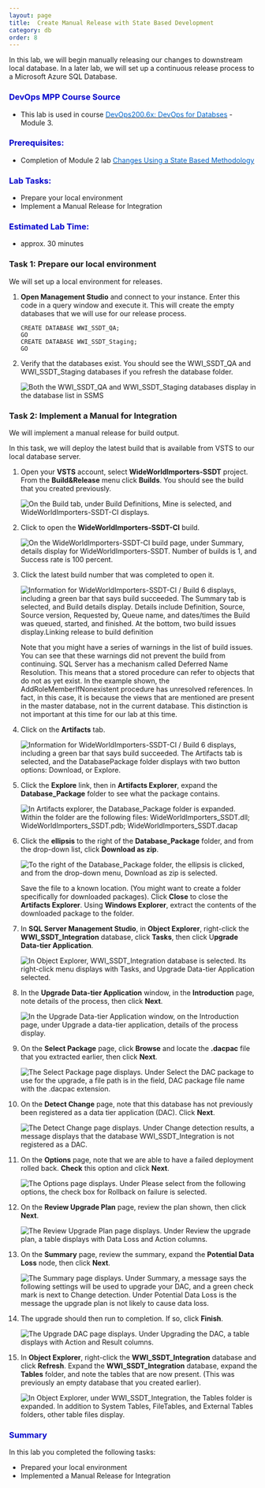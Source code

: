 ```yaml
---
layout: page
title:  Create Manual Release with State Based Development
category: db
order: 8
---
```


In this lab, we will begin manually releasing our changes to downstream local database. In a later lab, we will set up a continuous release process to a Microsoft Azure SQL Database.

<h3><span style="color: #0000CD;">DevOps MPP Course Source </span></h3>

- This lab is used in course <a href="https://www.edx.org/course/devops-databases-microsoft-devops200-6x-0" target="_blank"><span style="color: #0066cc;" color="#0066cc">DevOps200.6x: DevOps for Databses</span></a> - Module 3.



<h3><span style="color: #0000CD;">Prerequisites:</span></h3>

- Completion of Module 2 lab <a href="http://microsoft.github.io/PartsUnlimited/db/200.6x-Database-StateBasedChanges.html" target="_blank"><span style="color: #0066cc;" color="#0066cc">Changes Using a State Based Methodology </span></a>

<h3><span style="color: #0000CD;">Lab Tasks: </span></h3>



- Prepare your local environment
- Implement a Manual Release for Integration



<h3><span style="color: #0000CD;">Estimated Lab Time:</span></h3>

- approx. 30 minutes  




### Task 1: Prepare our local environment

We will set up a local environment for releases.

1. **Open Management Studio** and connect to your instance. Enter this code in a query window and execute it. This will create the empty databases that we will use for our release process.

    ```
    CREATE DATABASE WWI_SSDT_QA;
    GO
    CREATE DATABASE WWI_SSDT_Staging;
    GO
    ```
2. Verify that the databases exist. You should see the WWI_SSDT_QA and WWI_SSDT_Staging databases if you refresh the database folder.

    ![Both the WWI_SSDT_QA and WWI_SSDT_Staging databases display in the database list in SSMS](../assets/manualreleasestatebased-jan2018\Lab3.1_Image1.jpg)


### Task 2: Implement a Manual for Integration

We will implement a manual release for build output.

In this task, we will deploy the latest build that is available from VSTS to our local database server.

1. Open your **VSTS** account, select **WideWorldImporters-SSDT** project. From the **Build&Release** menu click **Builds**. You should see the build that you created previously.

    ![On the Build tab, under Build Definitions, Mine is selected, and WideWorldImporters-SSDT-CI displays.](../assets/manualreleasestatebased-jan2018\Lab3.1_Image2.jpg)

2. Click to open the **WideWorldImporters-SSDT-CI** build.

    ![On the WideWorldImporters-SSDT-CI build page, under Summary, details display for WideWorldImporters-SSDT. Number of builds is 1, and Success rate is 100 percent.](../assets/manualreleasestatebased-jan2018\Lab3.1_Image3.jpg)

3. Click the latest build number that was completed to open it.

    ![Information for WideWorldImporters-SSDT-CI / Build 6  displays, including a green bar that says build succeeded. The Summary tab is selected, and Build details display. Details include Definition, Source, Source version, Requested by, Queue name, and dates/times the Build was queued, started, and finished. At the bottom, two build issues display.Linking release to build definition](../assets/manualreleasestatebased-jan2018\Lab3.1_Image4.jpg)

    Note that you might have a series of warnings in the list of build issues. You can see that these warnings did not prevent the build from continuing. SQL Server has a mechanism called Deferred Name Resolution. This means that a stored procedure can refer to objects that do not as yet exist. In the example shown, the AddRoleMemberIfNonexistent procedure has unresolved references. In fact, in this case, it is because the views that are mentioned are present in the master database, not in the current database. This distinction is not important at this time for our lab at this time. 

4. Click on the **Artifacts** tab.

    ![Information for WideWorldImporters-SSDT-CI / Build 6  displays, including a green bar that says build succeeded. The Artifacts tab is selected, and the DatabasePackage folder displays with two button options: Download, or Explore.](../assets/manualreleasestatebased-jan2018\Lab3.1_Image5.jpg)

5. Click the **Explore** link, then in **Artifacts Explorer**, expand the **Database_Package** folder to see what the package contains.

    ![In Artifacts explorer, the Database_Package folder is expanded. Within the folder are the following files: WideWorldImporters_SSDT.dll; WideWorldImporters_SSDT.pdb; WideWorldImporters_SSDT.dacap](../assets/manualreleasestatebased-jan2018\Lab3.1_Image6.jpg)

6. Click the **ellipsis** to the right of the **Database_Package** folder, and from the drop-down list, click **Download as zip**. 

    ![To the right of the Database_Package folder, the ellipsis is clicked, and from the drop-down menu, Download as zip is selected.](../assets/manualreleasestatebased-jan2018\Lab3.1_Image7.jpg)

    Save the file to a known location. (You might want to create a folder specifically for downloaded packages). Click **Close** to close the **Artifacts Explorer**. Using **Windows Explorer**, extract the contents of the downloaded package to the folder.

7. In **SQL Server Management Studio**, in **Object Explorer**, right-click the **WWI_SSDT_Integration** database, click **Tasks**, then click U**pgrade Data-tier Application**.

    ![In Object Explorer, WWI_SSDT_Integration database is selected. Its right-click menu displays with Tasks, and Upgrade Data-tier Application selected.](../assets/manualreleasestatebased-jan2018\Lab3.1_Image8.jpg)

8. In the **Upgrade Data-tier Application** window, in the **Introduction** page, note details of the process, then click **Next**.

    ![In the Upgrade Data-tier Application window, on the Introduction page, under Upgrade a data-tier application, details of the process display.](../assets/manualreleasestatebased-jan2018\Lab3.1_Image9.jpg)

9. On the **Select Package** page, click **Browse** and locate the **.dacpac** file that you extracted earlier, then click **Next**.

    ![The Select Package page displays. Under Select the DAC package to use for the upgrade, a file path is in the  field, DAC package file name with the .dacpac extension.](../assets/manualreleasestatebased-jan2018\Lab3.1_Image10.jpg)

10. On the **Detect Change** page, note that this database has not previously been registered as a data tier application (DAC). Click **Next**.

    ![The Detect Change page displays. Under Change detection results, a message displays that the database WWI_SSDT_Integration is not registered as a DAC.](../assets/manualreleasestatebased-jan2018\Lab3.1_Image11.jpg)

11. On the **Options** page, note that we are able to have a failed deployment rolled back. **Check** this option and click **Next**.

    ![The Options page displays. Under Please select from the following options, the check box for Rollback on failure is selected.](../assets/manualreleasestatebased-jan2018\Lab3.1_Image12.jpg)

12. On the **Review Upgrade Plan** page, review the plan shown, then click **Next**.

    ![The Review Upgrade Plan page displays. Under Review the upgrade plan, a table displays with Data Loss and Action columns.](../assets/manualreleasestatebased-jan2018\Lab3.1_Image13.jpg)

13. On the **Summary** page, review the summary, expand the **Potential Data Loss** node, then click **Next**.

    ![The Summary page displays. Under Summary, a message says the following settings will be used to upgrade your DAC, and a green check mark is next to Change detection. Under Potential Data Loss is the message the upgrade plan is not likely to cause data loss.](../assets/manualreleasestatebased-jan2018\Lab3.1_Image14.jpg)

14. The upgrade should then run to completion. If so, click **Finish**.

    ![The Upgrade DAC page displays. Under Upgrading the DAC, a table displays with Action and Result columns.](../assets/manualreleasestatebased-jan2018\Lab3.1_Image15.jpg)

15. In **Object Explorer**, right-click the **WWI_SSDT_Integration** database and click **Refresh**. Expand the **WWI_SSDT_Integration** database, expand the **Tables** folder, and note the tables that are now present. (This was previously an empty database that you created earlier).

    ![In Object Explorer, under WWI_SSDT_Integration, the Tables folder is expanded. In addition to System Tables, FileTables, and External Tables folders, other table files display.](../assets/manualreleasestatebased-jan2018\Lab3.1_Image16.jpg)


<h3><span style="color: #0000CD;"> Summary</span></h3>

In this lab you completed the following tasks:
- Prepared your local environment
- Implemented a Manual Release for Integration
